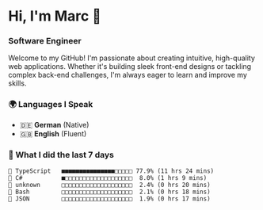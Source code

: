 # Hi, I'm Marc 👋 
### Software Engineer

Welcome to my GitHub! I'm passionate about creating intuitive, high-quality web applications. Whether it's building sleek front-end designs or tackling complex back-end challenges, I'm always eager to learn and improve my skills.  

### 🌍 Languages I Speak  
- 🇩🇪 **German** (Native)  
- 🇬🇧 **English** (Fluent)

### 🤯 What I did the last 7 days

```
🔷 TypeScript   ■■■■■■■■■■■■■■■□□□□□ 77.9% (11 hrs 24 mins)
🔷 C#           ■□□□□□□□□□□□□□□□□□□□  8.0% (1 hrs 9 mins)
📄 unknown      □□□□□□□□□□□□□□□□□□□□  2.4% (0 hrs 20 mins)
📄 Bash         □□□□□□□□□□□□□□□□□□□□  2.1% (0 hrs 18 mins)
📄 JSON         □□□□□□□□□□□□□□□□□□□□  1.9% (0 hrs 17 mins)
```